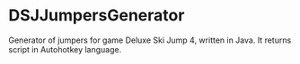 # DSJJumpersGenerator
Generator of jumpers for game Deluxe Ski Jump 4, written in Java. It returns script in Autohotkey language. 
